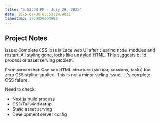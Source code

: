 ```yaml
---
title: "8:53:24 PM - July 29, 2025"
date: 2025-07-30T00:53:24.903Z
timestamp: 1753836804903
---
```


## Project Notes

Issue: Complete CSS loss in Lace web UI after clearing node_modules and restart. All styling gone, looks like unstyled HTML. This suggests build process or asset serving problem.

From screenshot: Can see HTML structure (sidebar, sessions, tasks) but zero CSS styling applied. This is not a minor styling issue - it's complete CSS failure.

Need to check:
- Next.js build process
- CSS/Tailwind setup
- Static asset serving
- Development server config
